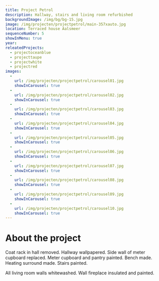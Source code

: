```yaml
---
title: Project Petrol
description: Hallway, stairs and living room refurbished
backgroundImage: /img/bg/bg-15.jpg
image: /img/projecten/projectpetrol/main-357xauto.jpg
location: Terraced house Aalsmeer
sequenceNumber: 5
showInMenu: true
year: 
releatedProjects:
  - projectoceanblue
  - projecttaupe
  - projectwhite
  - projectred
images:
  -
    url: /img/projecten/projectpetrol/carousel01.jpg
    showInCarousel: true
  -
    url: /img/projecten/projectpetrol/carousel02.jpg
    showInCarousel: true
  -
    url: /img/projecten/projectpetrol/carousel03.jpg
    showInCarousel: true
  -
    url: /img/projecten/projectpetrol/carousel04.jpg
    showInCarousel: true
  -
    url: /img/projecten/projectpetrol/carousel05.jpg
    showInCarousel: true
  -
    url: /img/projecten/projectpetrol/carousel06.jpg
    showInCarousel: true
  -
    url: /img/projecten/projectpetrol/carousel07.jpg
    showInCarousel: true
  -
    url: /img/projecten/projectpetrol/carousel08.jpg
    showInCarousel: true
  -
    url: /img/projecten/projectpetrol/carousel09.jpg
    showInCarousel: true  
  -
    url: /img/projecten/projectpetrol/carousel10.jpg
    showInCarousel: true
---
```


# About the project

Coat rack in hall removed. Hallway wallpapered. Side wall of meter cupboard replaced. Meter cupboard and pantry painted. Bench made. Heating surround made. Stairs painted.

All living room walls whitewashed. Wall fireplace insulated and painted.
